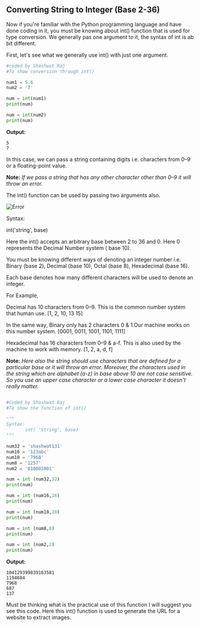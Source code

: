 ## Converting String to Integer (Base 2-36)

Now if you're familiar with the Python programming language and have done coding in it, you must be knowing about int() function that is used for type conversion. We generally pas one argument to it, the syntax of int is ab bit different.

First, let's see what we generally use int() with just one argument.


```python
#coded by Shashwat Raj
#To show conversion through int()

num1 = 5.6
num2 = '7'

num = int(num1)
print(num)

num = int(num2)
print(num)

``` 

**Output:**
```
5
7
``` 

In this case, we can pass a string containing digits i.e. characters from 0–9 or a floating-point value.

**Note:** *If we pass a string that has any other character other than 0–9 it will throw an error.*

The int() function can be used by passing two arguments also.

![Error](https://cdn.hashnode.com/res/hashnode/image/upload/v1611315965888/_o_JCB7RI.png "Error Output" )

> 
Syntax:
>
int('string', base)

Here the int() accepts an arbitrary base between 2 to 36 and 0. Here 0 represents the Decimal Number system ( base 10).

You must be knowing different ways of denoting an integer number i.e. Binary (base 2), Decimal (base 10), Octal (base 8), Hexadecimal (base 16).

Each base denotes how many different characters will be used to denote an integer.

For Example,


> 
Decimal has 10 characters from 0–9. This is the common number system that human use. [1, 2, 10, 13 15]
>
In the same way, Binary only has 2 characters 0 & 1.Our machine works on this number system. [0001, 0011, 1001, 1101, 1111]
>
Hexadecimal has 16 characters from 0–9 & a-f. This is also used by the machine to work with memory. [1, 2, a, d, f]

**Note:** *Here also the string should use characters that are defined for a particular base or it will throw an error.
Moreover, the characters used in the string which are alphabet (a-z) in base above 10 are not case sensitive. So you use an upper case character or a lower case character it doesn't really matter.*


```python

#Coded by Shashwat Raj
#To show the function of int()

"""
Syntax:    
       int( 'String', base)   
"""

num32 = 'shashwat131'
num16 = '123abc'
num10 = '7968'
num8 = '1257'
num2 = '010001001'

num = int (num32,32)
print(num)

num = int (num16,16)
print(num)

num = int (num10,10)
print(num)

num = int (num8,8)
print(num)

num = int (num2,2)
print(num)
``` 

**Output:**
```
104129399839163581
1194684
7968
687
137
``` 



Must be thinking what is the practical use of this function I will suggest you see this code. Here this int() function is used to generate the URL for a website to extract images.